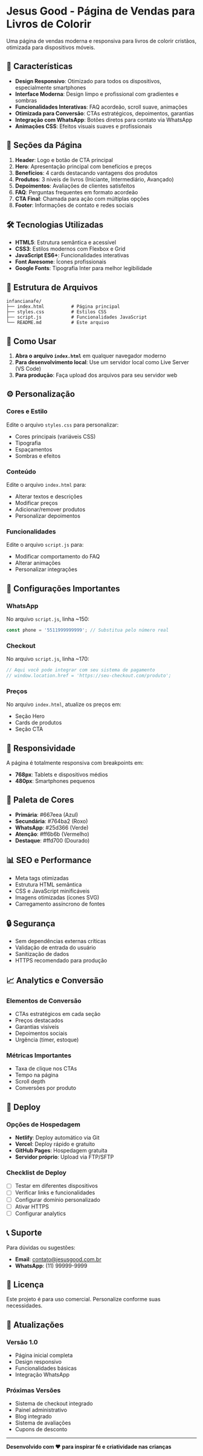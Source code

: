 # Jesus Good - Página de Vendas para Livros de Colorir

Uma página de vendas moderna e responsiva para livros de colorir cristãos, otimizada para dispositivos móveis.

## 🚀 Características

- **Design Responsivo**: Otimizado para todos os dispositivos, especialmente smartphones
- **Interface Moderna**: Design limpo e profissional com gradientes e sombras
- **Funcionalidades Interativas**: FAQ acordeão, scroll suave, animações
- **Otimizada para Conversão**: CTAs estratégicos, depoimentos, garantias
- **Integração com WhatsApp**: Botões diretos para contato via WhatsApp
- **Animações CSS**: Efeitos visuais suaves e profissionais

## 📱 Seções da Página

1. **Header**: Logo e botão de CTA principal
2. **Hero**: Apresentação principal com benefícios e preços
3. **Benefícios**: 4 cards destacando vantagens dos produtos
4. **Produtos**: 3 níveis de livros (Iniciante, Intermediário, Avançado)
5. **Depoimentos**: Avaliações de clientes satisfeitos
6. **FAQ**: Perguntas frequentes em formato acordeão
7. **CTA Final**: Chamada para ação com múltiplas opções
8. **Footer**: Informações de contato e redes sociais

## 🛠️ Tecnologias Utilizadas

- **HTML5**: Estrutura semântica e acessível
- **CSS3**: Estilos modernos com Flexbox e Grid
- **JavaScript ES6+**: Funcionalidades interativas
- **Font Awesome**: Ícones profissionais
- **Google Fonts**: Tipografia Inter para melhor legibilidade

## 📁 Estrutura de Arquivos

```
infancianafe/
├── index.html          # Página principal
├── styles.css          # Estilos CSS
├── script.js           # Funcionalidades JavaScript
└── README.md           # Este arquivo
```

## 🚀 Como Usar

1. **Abra o arquivo `index.html`** em qualquer navegador moderno
2. **Para desenvolvimento local**: Use um servidor local como Live Server (VS Code)
3. **Para produção**: Faça upload dos arquivos para seu servidor web

## ⚙️ Personalização

### Cores e Estilo
Edite o arquivo `styles.css` para personalizar:
- Cores principais (variáveis CSS)
- Tipografia
- Espaçamentos
- Sombras e efeitos

### Conteúdo
Edite o arquivo `index.html` para:
- Alterar textos e descrições
- Modificar preços
- Adicionar/remover produtos
- Personalizar depoimentos

### Funcionalidades
Edite o arquivo `script.js` para:
- Modificar comportamento do FAQ
- Alterar animações
- Personalizar integrações

## 🔧 Configurações Importantes

### WhatsApp
No arquivo `script.js`, linha ~150:
```javascript
const phone = '5511999999999'; // Substitua pelo número real
```

### Checkout
No arquivo `script.js`, linha ~170:
```javascript
// Aqui você pode integrar com seu sistema de pagamento
// window.location.href = 'https://seu-checkout.com/produto';
```

### Preços
No arquivo `index.html`, atualize os preços em:
- Seção Hero
- Cards de produtos
- Seção CTA

## 📱 Responsividade

A página é totalmente responsiva com breakpoints em:
- **768px**: Tablets e dispositivos médios
- **480px**: Smartphones pequenos

## 🎨 Paleta de Cores

- **Primária**: #667eea (Azul)
- **Secundária**: #764ba2 (Roxo)
- **WhatsApp**: #25d366 (Verde)
- **Atenção**: #ff6b6b (Vermelho)
- **Destaque**: #ffd700 (Dourado)

## 📊 SEO e Performance

- Meta tags otimizadas
- Estrutura HTML semântica
- CSS e JavaScript minificáveis
- Imagens otimizadas (ícones SVG)
- Carregamento assíncrono de fontes

## 🔒 Segurança

- Sem dependências externas críticas
- Validação de entrada do usuário
- Sanitização de dados
- HTTPS recomendado para produção

## 📈 Analytics e Conversão

### Elementos de Conversão
- CTAs estratégicos em cada seção
- Preços destacados
- Garantias visíveis
- Depoimentos sociais
- Urgência (timer, estoque)

### Métricas Importantes
- Taxa de clique nos CTAs
- Tempo na página
- Scroll depth
- Conversões por produto

## 🚀 Deploy

### Opções de Hospedagem
- **Netlify**: Deploy automático via Git
- **Vercel**: Deploy rápido e gratuito
- **GitHub Pages**: Hospedagem gratuita
- **Servidor próprio**: Upload via FTP/SFTP

### Checklist de Deploy
- [ ] Testar em diferentes dispositivos
- [ ] Verificar links e funcionalidades
- [ ] Configurar domínio personalizado
- [ ] Ativar HTTPS
- [ ] Configurar analytics

## 📞 Suporte

Para dúvidas ou sugestões:
- **Email**: contato@jesusgood.com.br
- **WhatsApp**: (11) 99999-9999

## 📄 Licença

Este projeto é para uso comercial. Personalize conforme suas necessidades.

## 🔄 Atualizações

### Versão 1.0
- Página inicial completa
- Design responsivo
- Funcionalidades básicas
- Integração WhatsApp

### Próximas Versões
- Sistema de checkout integrado
- Painel administrativo
- Blog integrado
- Sistema de avaliações
- Cupons de desconto

---

**Desenvolvido com ❤️ para inspirar fé e criatividade nas crianças**
